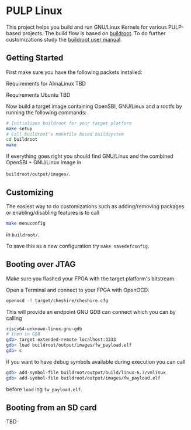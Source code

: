 # PULP Linux

This project helps you build and run GNU/Linux Kernels for various PULP-based
projects. The build flow is based on [buildroot](https://buildroot.org/). To do
further customizations study the [buildroot user
manual](https://buildroot.org/downloads/manual/manual.html).

## Getting Started

First make sure you have the following packets installed:

Requirements for AlmaLinux
TBD

Requirements Ubuntu
TBD

Now build a target image containing OpenSBI, GNU/Linux and a rootfs by running
the following commands:

```bash
# Initializes buildroot for your target platform
make setup
# Call buildroot's makefile based buildsystem
cd buildroot
make
```

If everything goes right you should find GNU/Linux and the combined OpenSBI + GNU/Linux image in

`buildroot/output/images/`.


## Customizing
The easiest way to do customizations such as adding/removing packages or
enabling/disabling features is to call

```bash
make menuconfig
```

in `buildroot/`.

To save this as a new configuration try `make savedefconfig`.

## Booting over JTAG

Make sure you flashed your FPGA with the target platform's bitstream. 

Open a Terminal and connect to your FPGA with OpenOCD:

```bash
openocd -f target/cheshire/cheshire.cfg
```

This will provide an endpoint GNU GDB can connect which you can by calling

```bash
riscv64-unknown-linux-gnu-gdb
# then in GDB
gdb> target extended-remote localhost:3333
gdb> load buildroot/output/images/fw_payload.elf
gdb> c
```

If you want to have debug symbols available during execution you can call

```bash
gdb> add-symbol-file buildroot/output/build/linux-6.7/vmlinux
gdb> add-symbol-file buildroot/output/images/fw_payload.elf
```

before `load` ing `fw_payload.elf`.

## Booting from an SD card

TBD
